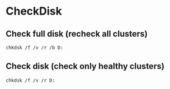 # CheckDisk

## Check full disk (recheck all clusters)

`chkdsk /f /v /r /b D:`

## Check disk (check only healthy clusters)

`chkdsk /f /v /r D:`
